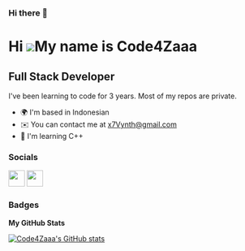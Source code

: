### Hi there 👋

Hi ![](https://user-images.githubusercontent.com/18350557/176309783-0785949b-9127-417c-8b55-ab5a4333674e.gif)My name is Code4Zaaa
============================================================================================================================

Full Stack Developer
--------------------

I've been learning to code for 3 years. Most of my repos are private.

* 🌍  I'm based in Indonesian
* ✉️  You can contact me at [x7Vynth@gmail.com](mailto:x7Vynth@gmail.com)
* 🧠  I'm learning C++

### Socials

<p align="left"> <a href="https://discord.com/users/546160255378259970" target="_blank" rel="noreferrer"><img src="https://raw.githubusercontent.com/danielcranney/readme-generator/main/public/icons/socials/discord.svg" width="32" height="32" /></a> <a href="https://www.github.com/Code4Zaaa" target="_blank" rel="noreferrer"><img src="https://raw.githubusercontent.com/danielcranney/readme-generator/main/public/icons/socials/github.svg" width="32" height="32" /></a></p>

### Badges

<b>My GitHub Stats</b>

<a href="http://www.github.com/Code4Zaaa"><img src="https://github-readme-stats.vercel.app/api?username=x7Vynth&show_icons=true&hide=&count_private=true&title_color=0891b2&text_color=ffffff&icon_color=0891b2&bg_color=1c1917&hide_border=true&show_icons=true" alt="Code4Zaaa's GitHub stats" /></a>
